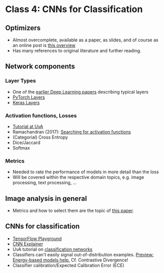 # Class 4: CNNs for Classification

## Optimizers
* Almost overcomplete, available as a paper, as slides, and of course as an online post is [this overview](https://ruder.io/optimizing-gradient-descent/)
* Has many references to original literature and further reading.

## Network components

### Layer Types
- One of the [earlier Deep Learning papers](http://vision.stanford.edu/cs598_spring07/papers/Lecun98.pdf) describing typical layers
- [PyTorch Layers](https://pytorch.org/docs/stable/nn.html)
- [Keras Layers](https://keras.io/api/layers/)

### Activation functions, Losses

* [Tutorial at UvA](https://uvadlc-notebooks.readthedocs.io/en/latest/tutorial_notebooks/tutorial3/Activation_Functions.html)
* Ramachandran (2017): [Searching for activation functions](https://arxiv.org/abs/1710.05941)
* (Categorial) Cross Entropy
* Dice/Jaccard
* Softmax

### Metrics

* Needed to rate the performance of models in more detail than the loss
* Will be covered within the respective domain topics, e.g. image processing, text processing, ...

## Image analysis in general
- Metrics and how to select them are the topic of [this paper](https://arxiv.org/pdf/2206.01653.pdf).

## CNNs for classification
- [TensorFlow Playground](https://playground.tensorflow.org/)
- [CNN Explainer](https://poloclub.github.io/cnn-explainer/)
- UvA tutorial on [classification networks](https://uvadlc-notebooks.readthedocs.io/en/latest/tutorial_notebooks/tutorial5/Inception_ResNet_DenseNet.html)
- Classifiers can't easily signal out-of-distribution examples. [Preview: Energy-based models help.](https://arxiv.org/abs/1912.03263) Cf. Contrastive Divergence!
- Classifier calibration/Expected Calibration Error (ECE)
